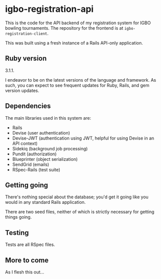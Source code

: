 # igbo-registration-api

This is the code for the API backend of my registration system for IGBO bowling tournaments. The repository for the frontend is at `igbo-registration-client`.

This was built using a fresh instance of a Rails API-only application.

## Ruby version

3.1.1.

I endeavor to be on the latest versions of the language and framework. As such, you can expect to see frequent updates for Ruby, Rails, and gem version updates.

## Dependencies

The main libraries used in this system are:
- Rails
- Devise (user authentication)
- Devise-JWT (authentication using JWT, helpful for using Devise in an API context)
- Sidekiq (background job processing)
- Pundit (authorization)
- Blueprinter (object serialization)
- SendGrid (emails)
- RSpec-Rails (test suite)

## Getting going

There's nothing special about the database; you'd get it going like you would in any standard Rails application.

There are two seed files, neither of which is strictly necessary for getting things going.

## Testing

Tests are all RSpec files.

## More to come

As I flesh this out...
